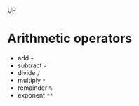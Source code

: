 [UP](../index.md)

# Arithmetic operators
- add `+`
- subtract `-`
- divide `/`
- multiply `*`
- remainder `%`
- exponent `**`

